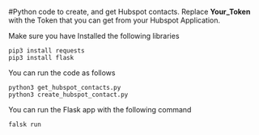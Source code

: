 #Python code to create, and get Hubspot contacts.
Replace **Your_Token** with the Token that you can get from your Hubspot Application.

Make sure you have Installed the following libraries

```
pip3 install requests
pip3 install flask
```

You can run the code as follows

```
python3 get_hubspot_contacts.py
python3 create_hubspot_contact.py
```

You can run the Flask app with the following command

```
falsk run
```